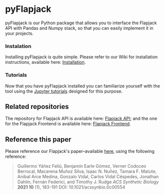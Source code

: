 # pyFlapjack

pyFlapjack is our Python package that allows you to interface the Flapjack API with Pandas and Numpy stack, so that you can easily implement it in your projects.

### Instalation

Installing pyFlapjack is quite simple. Please refer to our Wiki for installation instructions, available here: [Installation](https://github.com/RudgeLab/pyFlapjack/wiki/Installation).

### Tutorials

Now that you have pyFlapjack installed you can familiarize yourself with the tool using the [Jupyter tutorials](https://github.com/RudgeLab/pyFlapjack/tree/master/notebooks) designed for this purpose.

## Related repositories

The repository for Flapjack API is available here: [Flapjack API](https://github.com/RudgeLab/flapjack_api); and the one for the Flapjack Frontend is available here: [Flapjack Frontend](https://github.com/RudgeLab/flapjack_frontend).

## Reference this paper

Please reference our Flapjack's paper–available [here](https://pubs.acs.org/doi/10.1021/acssynbio.0c00554), using the following reference:
> Guillermo Yáñez Feliú, Benjamín Earle Gómez, Verner Codoceo Berrocal, Macarena Muñoz Silva, Isaac N. Nuñez, Tamara F. Matute, Anibal Arce Medina, Gonzalo Vidal, Carlos Vidal Céspedes, Jonathan Dahlin, Fernán Federici, and Timothy J. Rudge
_ACS Synthetic Biology_ **2021 10** (1), 183-191
DOI: 10.1021/acssynbio.0c00554

